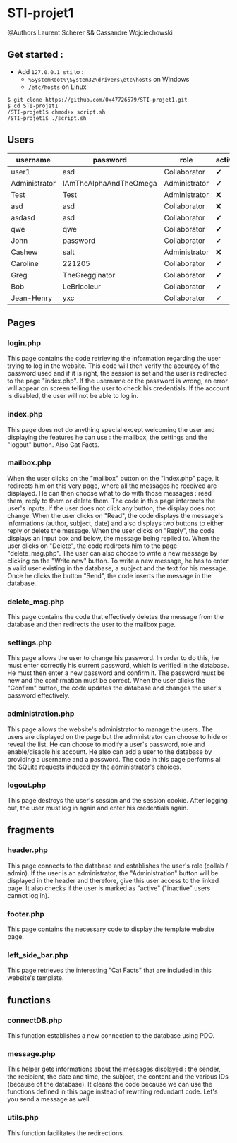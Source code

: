 # STI-projet1

@Authors Laurent Scherer && Cassandre Wojciechowski
 

## Get started : 

* Add `127.0.0.1 sti` to : 
  * `%SystemRoot%\System32\drivers\etc\hosts` on Windows
  * `/etc/hosts` on Linux

```shell
$ git clone https://github.com/0x47726579/STI-projet1.git
$ cd STI-projet1
/STI-projet1$ chmod+x script.sh
/STI-projet1$ ./script.sh
```    

## Users

| username  | password  | role  | active  |
|---|---|---|---|
| user1  | asd  | Collaborator  | ✔
Administrator|IAmTheAlphaAndTheOmega|Administrator| ✔
Test|Test|Administrator| ❌
asd|asd|Collaborator| ❌
asdasd|asd|Collaborator| ✔
qwe|qwe|Collaborator| ✔
John|password|Collaborator| ✔
Cashew|salt|Administrator| ❌
Caroline|221205|Collaborator| ✔
Greg|TheGregginator|Collaborator| ✔
Bob|LeBricoleur|Collaborator| ✔
Jean-Henry|yxc|Collaborator| ✔

## Pages

### **login.php**

This page contains the code retrieving the information regarding the user trying to log in the website. This code will then verify the accuracy of the password used and if it is right, the session is set and the user is redirected to the page "index.php". If the username or the password is wrong, an error will appear on screen telling the user to check his credentials. If the account is disabled, the user will not be able to log in. 

### **index.php**

This page does not do anything special except welcoming the user and displaying the features he can use : the mailbox, the settings and the "logout" button.
Also Cat Facts.

### **mailbox.php**

When the user clicks on the "mailbox" button on the "index.php" page, it redirects him on this very page, where all the messages he received are displayed. He can then choose what to do with those messages : read them, reply to them or delete them. 
The code in this page interprets the user's inputs. If the user does not click any button, the display does not change.
When the user clicks on "Read", the code displays the message's informations (author, subject, date) and also displays two buttons to either reply or delete the message. When the user clicks on "Reply", the code displays an input box and below, the message being replied to. When the user clicks on "Delete", the code redirects him to the page "delete_msg.php". 
The user can also choose to write a new message by clicking on the "Write new" button. To write a new message, he has to enter a valid user existing in the database, a subject and the text for his message. Once he clicks the button "Send", the code inserts the message in the database. 

### **delete_msg.php**

This page contains the code that effectively deletes the message from the database and then redirects the user to the mailbox page.

### **settings.php**

This page allows the user to change his password. In order to do this, he must enter correctly his current password, which is verified in the database. He must then enter a new password and confirm it. The password must be new and the confirmation must be correct. When the user clicks the "Confirm" button, the code updates the database and changes the user's password effectively.

### **administration.php**

This page allows the website's administrator to manage the users. The users are displayed on the page but the administrator can choose to hide or reveal the list. He can choose to modify a user's password, role and enable/disable his account. He also can add a user to the database by providing a username and a password.
The code in this page performs all the SQLite requests induced by the administrator's choices. 

### **logout.php**

This page destroys the user's session and the session cookie. After logging out, the user must log in again and enter his credentials again. 

## **fragments**

### **header.php**

  This page connects to the database and establishes the user's role (collab / admin). If the user is an administrator, the "Administration" button will be displayed in the header and therefore, give this user access to the linked page.  It also checks if the user is marked as "active" ("inactive" users cannot log in). 

### **footer.php**

  This page contains the necessary code to display the template website page.

### **left_side_bar.php**

  This page retrieves the interesting "Cat Facts" that are included in this website's template.

## **functions**

### **connectDB.php**

  This function establishes a new connection to the database using PDO. 

### **message.php**

This helper gets informations about the messages displayed : the sender, the recipient, the date and time, the subject, the content and the various IDs (because of the database). It cleans the code because we can use the functions defined in this page instead of rewriting redundant code.
  Let's you send a message as well.

### **utils.php**

  This function facilitates the redirections. 
